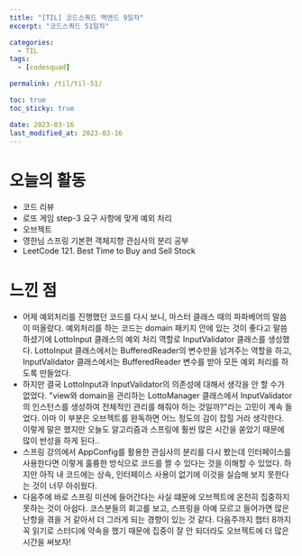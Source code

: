 ```yaml
---
title: "[TIL] 코드스쿼드 백엔드 9일차"
excerpt: "코드스쿼드 51일차"

categories:
  - TIL
tags:
  - [codesquad]

permalink: /til/til-51/

toc: true
toc_sticky: true

date: 2023-03-16
last_modified_at: 2023-03-16
---
```


# 오늘의 활동

- 코드 리뷰
- 로또 게임 step-3 요구 사항에 맞게 예외 처리
- 오브젝트
- 영한님 스프링 기본편 객체지향 관심사의 분리 공부
- LeetCode 121. Best Time to Buy and Sell Stock

# 느낀 점

- 어제 예외처리를 진행했던 코드를 다시 보니, 마스터 클래스 때의 파파베어의 말씀이 떠올랐다. 예외처리를 하는 코드는 domain 패키지 안에 있는 것이 좋다고 말씀하셨기에 LottoInput 클래스의 예외 처리 역할로 InputValidator 클래스를 생성했다. LottoInput 클래스에서는 BufferedReader의 변수만을 넘겨주는 역할을 하고, InputValidator 클래스에서는 BufferedReader 변수를 받아 모든 예외 처리를 하도록 만들었다.
- 하지만 결국 LottoInput과 InputValidator의 의존성에 대해서 생각을 안 할 수가 없었다. "view와 domain을 관리하는 LottoManager 클래스에서 InputValidator의 인스턴스를 생성하여 전체적인 관리를 해줘야 하는 것일까?"라는 고민이 계속 들었다. 아마 이 부분은 오브젝트를 완독하면 어느 정도의 감이 잡힐 거라 생각한다. 이렇게 말은 했지만 오늘도 알고리즘과 스프링에 훨씬 많은 시간을 쏟았기 때문에 많이 반성을 하게 된다..
- 스프링 강의에서 AppConfig를 활용한 관심사의 분리를 다시 봤는데 인터페이스를 사용한다면 이렇게 훌륭한 방식으로 코드를 짤 수 있다는 것을 이해할 수 있었다. 하지만 아직 내 코드에는 상속, 인터페이스 사용이 없기에 이것을 실습해 보지 못한다는 것이 너무 아쉬웠다. 
- 다음주에 바로 스프링 미션에 들어간다는 사실 떄문에 오브젝트에 온전히 집중하지 못하는 것이 아쉽다. 코스분들의 회고를 보고, 스프링을 아예 모르고 들어가면 많은 난항을 겪을 거 같아서 더 그러게 되는 경향이 있는 것 같다. 다음주까지 챕터 8까지 꼭 읽기로 스터디에 약속을 했기 때문에 집중이 잘 안 되더라도 오브젝트에 더 많은 시간을 써보자!